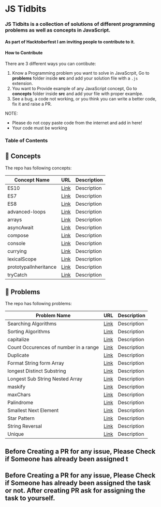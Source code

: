 # JS Tidbits

### JS Tidbits is a collection of solutions of different programming problems as well as concepts in JavaScript.  

#### As part of Hacktoberfest I am inviting people to contribute to it.

#### How to Contribute

There are 3 different ways you can contibute:

  1. Know a Programming problem you want to solve in JavaScrpit, Go to **problems** folder inside **src** and add your solution file with a `.js` extension.
  2. You want to Provide example of any JavaScript concept, Go to **concepts** folder inside **src** and add your file with proper examlpe.
  3. See a bug, a code not working, or you think you can write a better code, fix it and raise a PR.
  
 NOTE: 
  - Please do not copy paste code from the internet and add in here!
  - Your code must be working

### Table of Contents
  
## :notebook_with_decorative_cover: Concepts
The repo has following concepts:

| Concept Name               | URL                                                                                                 | Description          |
| ---------------------------| --------------------------------------------------------------------------------------------------  | ---------------------|
| ES10                       | [Link](https://github.com/vyasriday/JS-Tidbits/blob/master/src/concepts/ES10.js)                    |   Description        |
| ES7                        | [Link](https://github.com/vyasriday/JS-Tidbits/blob/master/src/concepts/ES7.js)                     |   Description        |
| ES8                        | [Link](https://github.com/vyasriday/JS-Tidbits/blob/master/src/concepts/ES8.js)                     |   Description        |
| advanced-loops             | [Link](https://github.com/vyasriday/JS-Tidbits/blob/master/src/concepts/advanced-loops)             |   Description        |
| arrays                     | [Link](https://github.com/vyasriday/JS-Tidbits/blob/master/src/concepts/arrays.js)                  |   Description        |
| asyncAwait                 | [Link](https://github.com/vyasriday/JS-Tidbits/blob/master/src/concepts/asyncAwait.js)              |   Description        |
| compose                    | [Link](https://github.com/vyasriday/JS-Tidbits/blob/master/src/concepts/compose.js)                 |   Description        |
| console                    | [Link](https://github.com/vyasriday/JS-Tidbits/blob/master/src/concepts/console.js)                 |   Description        |
| currying                   | [Link](https://github.com/vyasriday/JS-Tidbits/blob/master/src/concepts/currying.js)                |   Description        |
| lexicalScope               | [Link](https://github.com/vyasriday/JS-Tidbits/blob/master/src/concepts/lexicalScope.js)            |   Description        |
| prototypalInheritance      | [Link](https://github.com/vyasriday/JS-Tidbits/blob/master/src/concepts/prototypalInheritance.js)   |   Description        |
| tryCatch                   | [Link](https://github.com/vyasriday/JS-Tidbits/blob/master/src/concepts/tryCatch.js)                |   Description        |


## :memo: Problems
The repo has following problems:

| Problem Name               | URL                                                                                                 | Description          |
| ---------------------------| --------------------------------------------------------------------------------------------------  | ---------------------|
| Searching Algorithms           | [Link](https://github.com/vyasriday/JS-Tidbits/tree/master/src/problems/Searching)     |   Description        |
| Sorting Algorithms             | [Link](https://github.com/vyasriday/JS-Tidbits/tree/master/src/problems/sorting)     |   Description        |
| capitalize                       | [Link](https://github.com/vyasriday/JS-Tidbits/blob/master/src/problems/capitalize.js)              |   Description        |
| Count Occurences of number in a range | [Link](https://github.com/vyasriday/JS-Tidbits/blob/master/src/problems/countOccurencesOfANumberInARange.js) |   Description  |
| Duplicate              | [Link](https://github.com/vyasriday/JS-Tidbits/blob/master/src/problems/duplicate.js)                     |   Description        |
| Format String form Array| [Link](https://github.com/vyasriday/JS-Tidbits/blob/master/src/problems/formatStringFromArray.js) |   Description        |
| longest Distinct Substring | [Link](https://github.com/vyasriday/JS-Tidbits/blob/master/src/problems/longestDistinctSubstring.js)|   Description        |
| Longest Sub String Nested Array| [Link](https://github.com/vyasriday/JS-Tidbits/blob/master/src/problems/longestSubStringNestedArray.js)  |   Description    |
| maskify                    | [Link](https://github.com/vyasriday/JS-Tidbits/blob/master/src/problems/maskify.js)                 |   Description        |
| maxChars                    | [Link](https://github.com/vyasriday/JS-Tidbits/blob/master/src/problems/maxChars.js)                 |   Description        |
| Palindrome                   | [Link](https://github.com/vyasriday/JS-Tidbits/blob/master/src/problems/palindrome.js)                |   Description        |
| Smallest Next Element      | [Link](https://github.com/vyasriday/JS-Tidbits/blob/master/src/problems/smallestNextElement.js)            |   Description        |
| Star Pattern      | [Link](https://github.com/vyasriday/JS-Tidbits/blob/master/src/problems/starPattern.js)   |   Description        |
| String Reversal                   | [Link](https://github.com/vyasriday/JS-Tidbits/blob/master/src/problems/stringReversal.js)     |   Description        |
| Unique                   | [Link](https://github.com/vyasriday/JS-Tidbits/blob/master/src/problems/unique.js)     |   Description        |



## Before Creating a PR for any issue, Please Check if Someone has already been assigned t

## Before Creating a PR for any issue, Please Check if Someone has already been assigned the task or not. After creating PR ask for assigning the task to yourself.

